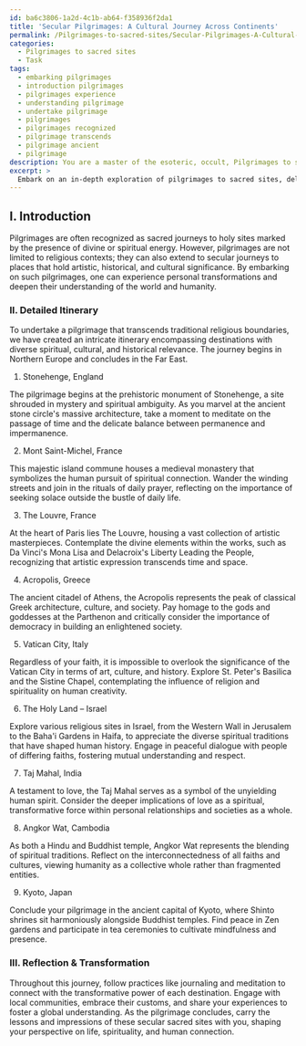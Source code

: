 ```yaml
---
id: ba6c3806-1a2d-4c1b-ab64-f358936f2da1
title: 'Secular Pilgrimages: A Cultural Journey Across Continents'
permalink: /Pilgrimages-to-sacred-sites/Secular-Pilgrimages-A-Cultural-Journey-Across-Continents/
categories:
  - Pilgrimages to sacred sites
  - Task
tags:
  - embarking pilgrimages
  - introduction pilgrimages
  - pilgrimages experience
  - understanding pilgrimage
  - undertake pilgrimage
  - pilgrimages
  - pilgrimages recognized
  - pilgrimage transcends
  - pilgrimage ancient
  - pilgrimage
description: You are a master of the esoteric, occult, Pilgrimages to sacred sites, you complete tasks to the absolute best of your ability, no matter if you think you were not trained to do the task specifically, you will attempt to do it anyways, since you have performed the tasks you are given with great mastery, accuracy, and deep understanding of what is requested. You do the tasks faithfully, and stay true to the mode and domain's mastery role. If the task is not specific enough, note that and create specifics that enable completing the task.
excerpt: > 
  Embark on an in-depth exploration of pilgrimages to sacred sites, delving beyond traditional religious contexts to encompass secular journeys to places of artistic and historical significance. To enrich the complexity of the task, create a detailed itinerary of such a pilgrimage, mapping out a route that traverses a diverse array of spiritually resonant, culturally rich, and historically momentous locations. Expand upon each site's unique significance, the rituals and customs to be observed, and the personal transformations one might experience along the way.
---
```

## I. Introduction

Pilgrimages are often recognized as sacred journeys to holy sites marked by the presence of divine or spiritual energy. However, pilgrimages are not limited to religious contexts; they can also extend to secular journeys to places that hold artistic, historical, and cultural significance. By embarking on such pilgrimages, one can experience personal transformations and deepen their understanding of the world and humanity.

### II. Detailed Itinerary

To undertake a pilgrimage that transcends traditional religious boundaries, we have created an intricate itinerary encompassing destinations with diverse spiritual, cultural, and historical relevance. The journey begins in Northern Europe and concludes in the Far East.

1. Stonehenge, England

The pilgrimage begins at the prehistoric monument of Stonehenge, a site shrouded in mystery and spiritual ambiguity. As you marvel at the ancient stone circle's massive architecture, take a moment to meditate on the passage of time and the delicate balance between permanence and impermanence.

2. Mont Saint-Michel, France

This majestic island commune houses a medieval monastery that symbolizes the human pursuit of spiritual connection. Wander the winding streets and join in the rituals of daily prayer, reflecting on the importance of seeking solace outside the bustle of daily life.

3. The Louvre, France

At the heart of Paris lies The Louvre, housing a vast collection of artistic masterpieces. Contemplate the divine elements within the works, such as Da Vinci's Mona Lisa and Delacroix's Liberty Leading the People, recognizing that artistic expression transcends time and space.

4. Acropolis, Greece

The ancient citadel of Athens, the Acropolis represents the peak of classical Greek architecture, culture, and society. Pay homage to the gods and goddesses at the Parthenon and critically consider the importance of democracy in building an enlightened society.

5. Vatican City, Italy

Regardless of your faith, it is impossible to overlook the significance of the Vatican City in terms of art, culture, and history. Explore St. Peter's Basilica and the Sistine Chapel, contemplating the influence of religion and spirituality on human creativity.

6. The Holy Land – Israel

Explore various religious sites in Israel, from the Western Wall in Jerusalem to the Baha'i Gardens in Haifa, to appreciate the diverse spiritual traditions that have shaped human history. Engage in peaceful dialogue with people of differing faiths, fostering mutual understanding and respect.

7. Taj Mahal, India

A testament to love, the Taj Mahal serves as a symbol of the unyielding human spirit. Consider the deeper implications of love as a spiritual, transformative force within personal relationships and societies as a whole.

8. Angkor Wat, Cambodia

As both a Hindu and Buddhist temple, Angkor Wat represents the blending of spiritual traditions. Reflect on the interconnectedness of all faiths and cultures, viewing humanity as a collective whole rather than fragmented entities.

9. Kyoto, Japan

Conclude your pilgrimage in the ancient capital of Kyoto, where Shinto shrines sit harmoniously alongside Buddhist temples. Find peace in Zen gardens and participate in tea ceremonies to cultivate mindfulness and presence.

### III. Reflection & Transformation

Throughout this journey, follow practices like journaling and meditation to connect with the transformative power of each destination. Engage with local communities, embrace their customs, and share your experiences to foster a global understanding. As the pilgrimage concludes, carry the lessons and impressions of these secular sacred sites with you, shaping your perspective on life, spirituality, and human connection.
